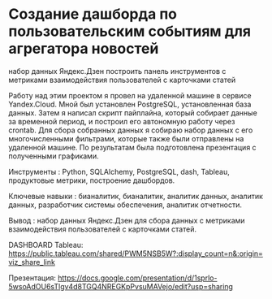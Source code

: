 # Создание дашборда по пользовательским событиям для агрегатора новостей

набор данных Яндекс.Дзен построить панель инструментов с метриками взаимодействия пользователей с карточками статей

Работу над этим проектом я провел на удаленной машине в сервисе Yandex.Cloud. Мной был установлен PostgreSQL, установленная база данных. Затем я написал скрипт пайплайна, который собирает данные за временной период, и построил его автономную работу через crontab. Для сбора собранных данных я собираю набор данных с его многочисленными фильтрами, которые также были отправлены на удаленной машине. По результатам была подготовлена ​​презентация с полученными графиками.

Инструменты : Python, SQLAlchemy, PostgreSQL, dash, Tableau, продуктовые метрики, построение дашбордов.

Ключевые навыки : бианалитик, бианалитик, аналитик данных, аналитик данных, разработчик системы обеспечения, аналитик отчетности.

Вывод : набор данных Яндекс.Дзен для сбора данных с метриками взаимодействия пользователей с карточками статей.


DASHBOARD Tableau: https://public.tableau.com/shared/PWM5NSB5W?:display_count=n&:origin=viz_share_link

Презентация: https://docs.google.com/presentation/d/1sprlo-5wsoAdOU6sTlgv4d8TGQ4NREGKpPvsuMAVejo/edit?usp=sharing
